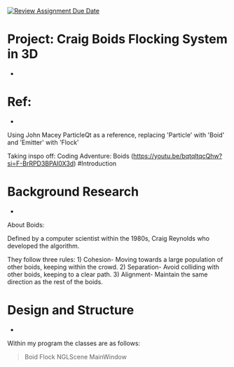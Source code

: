 [![Review Assignment Due Date](https://classroom.github.com/assets/deadline-readme-button-22041afd0340ce965d47ae6ef1cefeee28c7c493a6346c4f15d667ab976d596c.svg)](https://classroom.github.com/a/hhQzWvz6)


# Project: Craig Boids Flocking System in 3D
-

# Ref:
-
Using John Macey ParticleQt as a reference, replacing 'Particle' with 'Boid' and 'Emitter' with 'Flock'

Taking inspo off: Coding Adventure: Boids (https://youtu.be/bqtqltqcQhw?si=F-BrRPD3BPAI0X3d)
#Introduction



# Background Research
-
About Boids:

Defined by a computer scientist within the 1980s, Craig Reynolds who developed the algorithm.

  They follow three rules:
    1) Cohesion- Moving towards a large population of other boids, keeping within the crowd.
    2) Separation- Avoid colliding with other boids, keeping to a clear path.
    3) Alignment- Maintain the same direction as the rest of the boids.


# Design and Structure
-
Within my program the classes are as follows:
  >Boid
  >Flock
  >NGLScene
  >MainWindow
